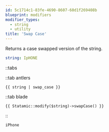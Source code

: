 ```yaml
---
id: 5c1714c1-83fe-4690-8607-60d1f269408b
blueprint: modifiers
modifier_types:
  - string
  - utility
title: 'Swap Case'
---
```

Returns a case swapped version of the string.

```yaml
string: IpHONE
```

::tabs

::tab antlers
```antlers
{{ string | swap_case }}
```
::tab blade
```blade
{{ Statamic::modify($string)->swapCase() }}
```
::

```html
iPhone
```
